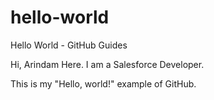 # hello-world
Hello World - GitHub Guides

Hi, Arindam Here. I am a Salesforce Developer.

This is my "Hello, world!" example of GitHub.
